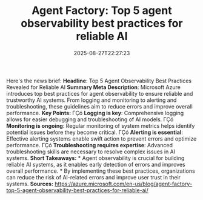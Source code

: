 ﻿---
title: "Agent Factory: Top 5 agent observability best practices for reliable AI"
date: "2025-08-27T22:27:23"
category: "Markets"
summary: ""
slug: "agent factory top 5 agent observability best practices for r"
source_urls:
  - "https://azure.microsoft.com/en-us/blog/agent-factory-top-5-agent-observability-best-practices-for-reliable-ai/"
seo:
  title: "Agent Factory: Top 5 agent observability best practices for reliable AI | Hash n Hedge"
  description: ""
  keywords: ["news", "markets", "brief"]
---
Here's the news brief:  **Headline**: Top 5 Agent Observability Best Practices Revealed for Reliable AI  **Summary Meta Description**: Microsoft Azure introduces top best practices for agent observability to ensure reliable and trustworthy AI systems. From logging and monitoring to alerting and troubleshooting, these guidelines aim to reduce errors and improve overall performance.  **Key Points:**  ΓÇó **Logging is key**: Comprehensive logging allows for easier debugging and troubleshooting of AI models. ΓÇó **Monitoring is ongoing**: Regular monitoring of system metrics helps identify potential issues before they become critical. ΓÇó **Alerting is essential**: Effective alerting systems enable swift action to prevent errors and optimize performance. ΓÇó **Troubleshooting requires expertise**: Advanced troubleshooting skills are necessary to resolve complex issues in AI systems.  **Short Takeaways:**  * Agent observability is crucial for building reliable AI systems, as it enables early detection of errors and improves overall performance.  * By implementing these best practices, organizations can reduce the risk of AI-related errors and improve user trust in their systems.  **Sources:** https://azure.microsoft.com/en-us/blog/agent-factory-top-5-agent-observability-best-practices-for-reliable-ai/ 
